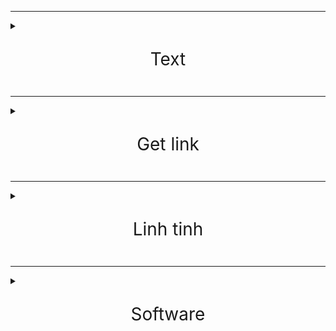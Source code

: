 ***

<details><summary><span style="font-size:2em;"><p align="center">Text</p></span></summary>

<a href="http://txt.do/53bv4" target="_blank">http://txt.do/53bv4</a>

<a href="https://github.com/meav/meav.github.io" target="_blank">https://github.com/meav/meav.github.io</a>

<a href="https://github.com/meav/text" target="_blank">https://github.com/meav/text</a>

<a href="https://github.com/meav/text/releases/latest" target="_blank">https://github.com/meav/text/releases/latest</a>

</details>

***

<details><summary><span style="font-size:2em;"><p align="center">Get link</p></span></summary>

<p><a href="https://linksvip.net/">https://linksvip.net/</a></p>

<p><a href="http://taive.cf/">http://taive.cf/</a></p>

</details>

***

<details><summary><span style="font-size:2em;"><p align="center">Linh tinh</p></span></summary>

<details><summary><span style="font-size:1.2em;"> Milan</span></summary>

<p></p>

<p><a href="https://www.fullmatchesandshows.com/">https://www.fullmatchesandshows.com/</a></p>

<p><a href="http://www.replaymatches.com/">http://www.replaymatches.com/</a></p>

<p><a href="https://www.google.com/search?q=ac+milan#sie=t;/m/011v3;2;/m/03zv9;mt;fp;1;;">https://www.google.com/search?q=ac+milan#sie=t;/m/011v3;2;/m/03zv9;mt;fp;1;;</a></p>

<p><a href="https://www.fotmob.com/teams/8564/fixtures/">https://www.fotmob.com/teams/8564/fixtures/</a></p>

<p><a href="https://www.transfermarkt.com/ac-mailand/alletransfers/verein/5">https://www.transfermarkt.com/ac-mailand/alletransfers/verein/5</a></p>

**

</details>

<p></p>

<details><summary><span style="font-size:1.2em;"> Sport Livestream</span></summary>
  
<p></p>

<p><a href="https://www.footybite.com">https://www.footybite.com</a></p>

<p><a href="https://acelisting.in/">https://acelisting.in/</a></p>

<p><a href="gg.gg/8zy29">gg.gg/8zy29</a></p>

**

</details>

<p></p>

<p><a href="http://www.mappedometer.com">http://www.mappedometer.com</a></p>

<p><a href="http://www.oxfordlearnersdictionaries.com">http://www.oxfordlearnersdictionaries.com</a></p>

<p><a href="https://www.rabb.it/">https://www.rabb.it/</a></p>

<p><a href="http://mirror.ufs.ac.za/">http://mirror.ufs.ac.za/</a></p>

<p><a href="https://sourceforge.net/projects/thumbapps/files/">https://sourceforge.net/projects/thumbapps/files/</a></p>

<p><a href="http://www.fakenamegenerator.com/">http://www.fakenamegenerator.com/</a></p>

<p><a href="https://login.teamviewer.com/connect/Flash">https://login.teamviewer.com/connect/Flash</a></p>

<p><a href="http://sachxua.net/forum/index.php?topic=16946.0">http://sachxua.net/forum/index.php?topic=16946.0</a></p>

<p><a href="http://thuvienphapluat.vn/">http://thuvienphapluat.vn/</a></p>

<p><a href="https://www.giaiphapexcel.com/diendan/forums/">https://www.giaiphapexcel.com/diendan/forums/</a></p>

<details><summary><span style="font-size:1.2em;"> Phim</span></summary>

<p></p>

<p><a href="https://www.fshare.vn/folder/RNN23YCG3Q8L">https://www.fshare.vn/folder/RNN23YCG3Q8L</a></p>

<p><a href="https://traibap.wordpress.com/2011/06/08/76/">https://traibap.wordpress.com/2011/06/08/76/</a></p>

<p><a href="http://www.boxofficemojo.com/franchises/chart/?id=starwars.htm">http://www.boxofficemojo.com/franchises/chart/?id=starwars.htm</a></p>

<p><a href="http://www.boxofficemojo.com/franchises/chart/?id=avengers.htm">http://www.boxofficemojo.com/franchises/chart/?id=avengers.htm</a></p>

**

</details>

<p></p>

<details><summary><span style="font-size:1.2em;"> Nhac</span></summary>

<p></p>

<p><a href="http://itdmusic.me/">http://itdmusic.me/</a></p>

<p><a href="https://ifxd.bid/">https://ifxd.bid/</a></p>

<p><a href="http://www.jpopflac.com/">http://www.jpopflac.com/</a></p>

<p><a href="http://digitalk7.com/">http://digitalk7.com/</a></p>

<p><a href="https://ketnoidamme.vn/threads/tong-hop-nhung-ca-khuc-nhac-hoa-hay-nhat.1460/">https://ketnoidamme.vn/threads/tong-hop-nhung-ca-khuc-nhac-hoa-hay-nhat.1460/</a></p>

<p><a href="https://tieba.baidu.com/p/4100164746">https://tieba.baidu.com/p/4100164746</a></p>

<p>Pass:oricon</p>

<p><a href="http://tieba.baidu.com/p/4157572241">http://tieba.baidu.com/p/4157572241</a></p>

<p><a href="http://www.162wp.com/yinle/2014-12-23/7915.html">http://www.162wp.com/yinle/2014-12-23/7915.html</a></p>

**

</details>

<p></p>

<details><summary><span style="font-size:1.2em;"> ebook</span></summary>

<p></p>

<p><a href="http://www.ebook777.com/">http://www.ebook777.com/</a></p>

<p><a href="https://www.facebook.com/hashtag/ebolicebook">https://www.facebook.com/hashtag/ebolicebook</a></p>

<p><a href="https://www.facebook.com/hashtag/ebolicelite">https://www.facebook.com/hashtag/ebolicelite</a></p>

<p><a href="https://www.wattpad.com/user/gabriel931000">https://www.wattpad.com/user/gabriel931000</a></p>

<details><summary><span style="font-size:1.2em;"> tve-4u</span></summary>

<p></p>

<p><a href="http://tve-4u.org/threads/bo-gia-mario-puzo-doan-tu-huyen-trinh-huy-ninh.27205/">http://tve-4u.org/threads/bo-gia-mario-puzo-doan-tu-huyen-trinh-huy-ninh.27205/</a></p>

<p><a href="http://tve-4u.org/threads/den-khong-hat-bong-watanabe-junichi-tu-sach-tinh-hoa-van-hoc.9656/">http://tve-4u.org/threads/den-khong-hat-bong-watanabe-junichi-tu-sach-tinh-hoa-van-hoc.9656/</a></p>

<p><a href="http://tve-4u.org/threads/thanh-tri-archibald-joseph-cronin.10120/">http://tve-4u.org/threads/thanh-tri-archibald-joseph-cronin.10120/</a></p>

<p><a href="http://tve-4u.org/threads/thay-lang-tadeusz-dolega-mostowicz.14248/">http://tve-4u.org/threads/thay-lang-tadeusz-dolega-mostowicz.14248/</a></p>

**

</details>

</details>

<p></p>

<details><summary><span style="font-size:1.2em;"> Celtic Woman</span></summary>

<p></p>

<p><a href="http://tieba.baidu.com/p/3840006456">http://tieba.baidu.com/p/3840006456</a></p>

<p><a href="http://tieba.baidu.com/p/3263526797">http://tieba.baidu.com/p/3263526797</a></p>

<p><a href="http://tieba.baidu.com/p/2741106090">http://tieba.baidu.com/p/2741106090</a></p>

<p><a href="http://tieba.baidu.com/p/4853103946">http://tieba.baidu.com/p/4853103946</a></p>

<p><a href="https://www.fshare.vn/file/T60H1HW3BT">https://www.fshare.vn/file/T60H1HW3BT</a></p>

<p><a href="https://www.fshare.vn/file/3J88719XM4EEJ73">https://www.fshare.vn/file/3J88719XM4EEJ73</a></p>

</details>

</details>

***

<details><summary><span style="font-size:2em;"><p align="center">Software</p></span></summary>

<p><a href="https://docs.google.com/spreadsheets/d/1o5dmOw8jBCVGxFmlMOsKgoIKULMY7tk-TCSz67IJMc4/pubhtml#">https://docs.google.com/spreadsheets/d/1o5dmOw8jBCVGxFmlMOsKgoIKULMY7tk-TCSz67IJMc4/pubhtml#</a></p>

<p><a href="https://cloud.mail.ru/public/Mv44/8Srx3zLUZ/Windows%2010%20IoT%20Core%2C%20Version%201809%20-%20MSDN/">https://cloud.mail.ru/public/Mv44/8Srx3zLUZ/Windows%2010%20IoT%20Core%2C%20Version%201809%20-%20MSDN/</a></p>

<details><summary><span style="font-size:1.2em;"> Task Scheduler</span></summary>

<p></p>

<p>C:\Users\aa\Documents\WW1\ConEmuPack.171025\ConEmu.exe /MIN /Title ConEmu</p>

<p>Fan case.bat</p>

<p>@Echo off</p>

<p>cmd.exe /c start /min "" "C:\Windows\notepad.exe" "C:\Users\a\Documents\(Empty)\WW\Fan case.txt"</p>

<p>explorer "D:\Me Doanh\TH Tu Liem"</p>

<p><a href="https://social.technet.microsoft.com/Forums/windows/en-US/0462579d-780a-460a-befd-90f755e902aa/how-to-schedule-a-task-on-resume-from-sleep?forum=itprovistaapps">https://social.technet.microsoft.com/Forums/windows/en-US/0462579d-780a-460a-befd-90f755e902aa/how-to-schedule-a-task-on-resume-from-sleep?forum=itprovistaapps</a></p>

<p>Triggers</p>

<p>Begin the task: "On an event"</p>

<p>Log: System</p>

<p>Source: Power-Troubleshooter</p>

<p>Event ID: 1</p>

**

</details>

<p></p>

<details><summary><span style="font-size:1.2em;"> ConEmu</span></summary>

<p></p>

<p><a href="https://github.com/Maximus5/ConEmu">https://github.com/Maximus5/ConEmu</a></p>

<p><a href="https://github.com/Maximus5/ConEmu/issues/1120">https://github.com/Maximus5/ConEmu/issues/1120</a></p>

<details><summary><span style="font-size:1.2em;"> Tweaking the CmdInit.cmd file:</span></summary>

<p></p>

<p>Remove this: set ConEmuPrompt0=$E[m$E[32m$E]9;8;"USERNAME"$E\@$E]9;8;"COMPUTERNAME"$E\$S</p>

<p>Edit last line to: PROMPT $E[23B$E[23A%ConEmuPrompt1%%ConEmuPrompt2%%ConEmuPrompt3%</p>

**

</details>

<p></p>

<p><a href="https://github.com/joonro/ConEmu-Color-Themes/blob/master/themes/monokai.xml">https://github.com/joonro/ConEmu-Color-Themes/blob/master/themes/monokai.xml</a></p>

<p>chcp utf-8</p>

<p>alias e="C:\Users\aa\Documents\WW1\CubicExplorerPortable\CubicExplorerPortable.exe" $*</p>

**

</details>

<p></p>

<p><a href="https://github.com/vatterspun/cubicexplorer">https://github.com/vatterspun/cubicexplorer</a></p>

<p><a href="http://www.ltr-data.se/opencode.html/#ImDisk">http://www.ltr-data.se/opencode.html/#ImDisk</a></p>

<p><a href="https://sourceforge.net/projects/imdisk-toolkit/">https://sourceforge.net/projects/imdisk-toolkit/</a></p>

<p><a href="http://www.mitec.cz/tmx.html">http://www.mitec.cz/tmx.html</a></p>

<p><a href="http://www.hexagora.com/en_dw_davperf.asp">http://www.hexagora.com/en_dw_davperf.asp</a></p>

<p><a href="http://www.bandisoft.com/honeyview/">http://www.bandisoft.com/honeyview/</a></p>

<p><a href="https://geekuninstaller.com/download">https://geekuninstaller.com/download</a></p>

</details>
